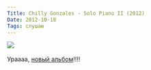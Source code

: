 ```yaml
---
Title: Chilly Gonzales - Solo Piano II (2012)
Date: 2012-10-18
Tags: слушаю
---
```


<div class="text"><img src="https://dl.dropbox.com/u/140528/site/solo-piano-ii.jpeg" /><br /><br />
Ураааа, <a href="http://chillygonzales.com/">новый альбом</a>!!!!</div>